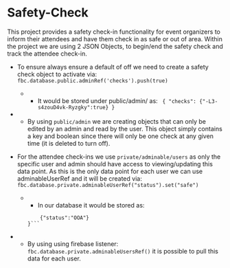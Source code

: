 # Safety-Check

This project provides a safety check-in functionality for event organizers to inform their attendees and have them check in as safe or out of area. Within the project we are using 2 JSON Objects, to begin/end the safety check and track the attendee check-in.

* To ensure always ensure a default of off we need to create a safety check object to activate via:
  ```fbc.database.public.adminRef('checks').push(true)```
  
  * * It would be stored under public/admin/ as:
           ``` { "checks":
                {"-L3-s4zouD4vk-Ryzgky":true} }```
    
* * By using ```public/admin``` we are creating objects that can only be edited by an admin and read by the user. This object simply contains a key and boolean since there will only be one check at any given time (it is deleted to turn off).

* For the attendee check-ins we use ```private/adminable/users``` as only the specific user and admin should have access to viewing/updating this data point. As this is the only data point for each user we can use adminableUserRef and it will be created via:
        ```fbc.database.private.adminableUserRef("status").set("safe")```

  * * In our database it would be stored as:
    ```{"24601":
        {"status":"OOA"}
    }```

* * By using using firebase listener: ```fbc.database.private.adminableUsersRef()``` it is possible to pull this data for each user.








